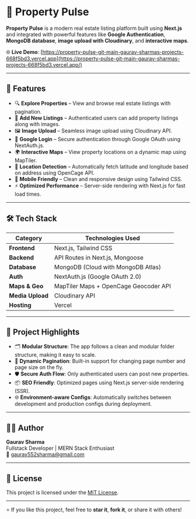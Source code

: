 # 🏡 Property Pulse

**Property Pulse** is a modern real estate listing platform built using **Next.js** and integrated with powerful features like **Google Authentication**, **MongoDB database**, **image upload with Cloudinary**, and **interactive maps**.

🌐 **Live Demo**: [https://property-pulse-git-main-gaurav-sharmas-projects-668f5bd3.vercel.app](https://property-pulse-git-main-gaurav-sharmas-projects-668f5bd3.vercel.app/)

---

## 🚀 Features

- 🔍 **Explore Properties** – View and browse real estate listings with pagination.
- 🧾 **Add New Listings** – Authenticated users can add property listings along with images.
- 🖼️ **Image Upload** – Seamless image upload using Cloudinary API.
- 🔐 **Google Login** – Secure authentication through Google OAuth using NextAuth.js.
- 🌍 **Interactive Maps** – View property locations on a dynamic map using MapTiler.
- 📍 **Location Detection** – Automatically fetch latitude and longitude based on address using OpenCage API.
- 📱 **Mobile Friendly** – Clean and responsive design using Tailwind CSS.
- ⚡ **Optimized Performance** – Server-side rendering with Next.js for fast load times.

---

## 🛠️ Tech Stack

| Category         | Technologies Used                        |
|------------------|-------------------------------------------|
| **Frontend**     | Next.js, Tailwind CSS                     |
| **Backend**      | API Routes in Next.js, Mongoose           |
| **Database**     | MongoDB (Cloud with MongoDB Atlas)        |
| **Auth**         | NextAuth.js (Google OAuth 2.0)            |
| **Maps & Geo**   | MapTiler Maps + OpenCage Geocoder API     |
| **Media Upload** | Cloudinary API                            |
| **Hosting**      | Vercel                                     |

---

## 🧠 Project Highlights

- 🗂️ **Modular Structure**: The app follows a clean and modular folder structure, making it easy to scale.
- 🧾 **Dynamic Pagination**: Built-in support for changing page number and page size on the fly.
- 🛡️ **Secure Auth Flow**: Only authenticated users can post new properties.
- 📦 **SEO Friendly**: Optimized pages using Next.js server-side rendering (SSR).
- 🌐 **Environment-aware Configs**: Automatically switches between development and production configs during deployment.

---


## 🧑‍💻 Author

**Gaurav Sharma**  
Fullstack Developer | MERN Stack Enthusiast  
📧 gaurav552sharma@gmail.com  


---

## 📄 License

This project is licensed under the [MIT License](LICENSE).

---

⭐️ If you like this project, feel free to **star it**, **fork it**, or share it with others!
